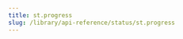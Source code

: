 ```yaml
---
title: st.progress
slug: /library/api-reference/status/st.progress
---
```


<Autofunction function="streamlit.progress" />
